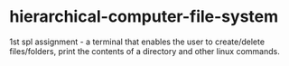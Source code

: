 # hierarchical-computer-file-system
1st spl assignment - a terminal that enables the user to create/delete files/folders, print the contents of a directory and other linux commands.
